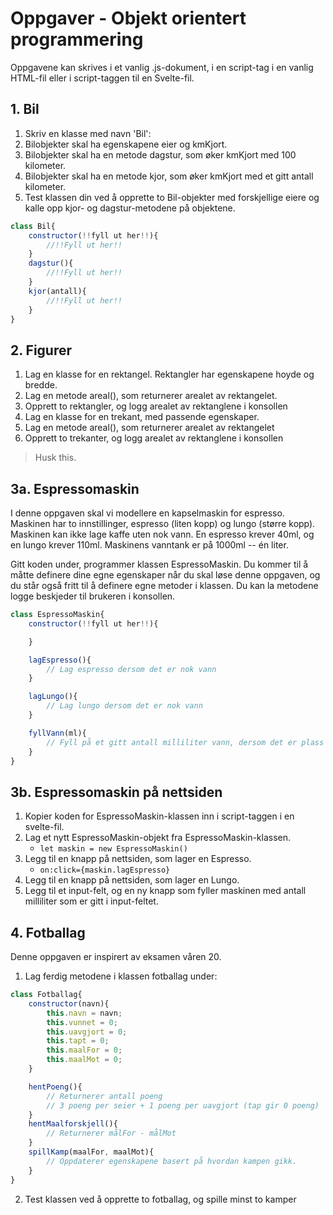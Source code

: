 # Oppgaver - Objekt orientert programmering

Oppgavene kan skrives i et vanlig .js-dokument, i en script-tag i en vanlig HTML-fil eller i script-taggen til en Svelte-fil.

## 1. Bil

1) Skriv en klasse med navn 'Bil':  
2) Bilobjekter skal ha egenskapene eier og kmKjort.  
3) Bilobjekter skal ha en metode dagstur, som øker kmKjort med 100 kilometer.
4) Bilobjekter skal ha en metode kjor, som øker kmKjort med et gitt antall kilometer.  
5) Test klassen din ved å opprette to Bil-objekter med forskjellige eiere og kalle opp kjor- og dagstur-metodene på objektene.

```js
class Bil{
    constructor(!!fyll ut her!!){
        //!!Fyll ut her!!
    }
    dagstur(){
        //!!Fyll ut her!!
    }
    kjor(antall){
        //!!Fyll ut her!!
    }
}
```

## 2. Figurer

1) Lag en klasse for en rektangel. Rektangler har egenskapene hoyde og bredde.
2) Lag en metode areal(), som returnerer arealet av rektangelet.
3) Opprett to rektangler, og logg arealet av rektanglene i konsollen
4) Lag en klasse for en trekant, med passende egenskaper.
5) Lag en metode areal(), som returnerer arealet av rektangelet
6) Opprett to trekanter, og logg arealet av rektanglene i konsollen

> Husk this.

## 3a. Espressomaskin

I denne oppgaven skal vi modellere en kapselmaskin for espresso. Maskinen har to innstillinger, espresso (liten kopp) og lungo (større kopp). Maskinen kan ikke lage kaffe uten nok vann. En espresso krever 40ml, og en lungo krever 110ml. Maskinens vanntank er på 1000ml -- én liter.

Gitt koden under, programmer klassen EspressoMaskin. Du kommer til å måtte definere dine egne egenskaper når du skal løse denne oppgaven, og du står også fritt til å definere egne metoder i klassen. Du kan la metodene logge beskjeder til brukeren i konsollen.

```js
class EspressoMaskin{
    constructor(!!fyll ut her!!){

    }

    lagEspresso(){
        // Lag espresso dersom det er nok vann
    }

    lagLungo(){
        // Lag lungo dersom det er nok vann
    }

    fyllVann(ml){
        // Fyll på et gitt antall milliliter vann, dersom det er plass
    }
}
```

## 3b. Espressomaskin på nettsiden

1. Kopier koden for EspressoMaskin-klassen inn i script-taggen i en svelte-fil.
2. Lag et nytt EspressoMaskin-objekt fra EspressoMaskin-klassen.
   - `let maskin = new EspressoMaskin()`
3. Legg til en knapp på nettsiden, som lager en Espresso.
   - `on:click={maskin.lagEspresso}`
4. Legg til en knapp på nettsiden, som lager en Lungo.
5. Legg til et input-felt, og en ny knapp som fyller maskinen med antall milliliter som er gitt i input-feltet.

## 4. Fotballag

Denne oppgaven er inspirert av eksamen våren 20.

1. Lag ferdig metodene i klassen fotballag under:

```js
class Fotballag{
    constructor(navn){
        this.navn = navn;
        this.vunnet = 0;
        this.uavgjort = 0;
        this.tapt = 0;
        this.maalFor = 0;
        this.maalMot = 0;
    }

    hentPoeng(){
        // Returnerer antall poeng
        // 3 poeng per seier + 1 poeng per uavgjort (tap gir 0 poeng)
    }
    hentMaalforskjell(){
        // Returnerer målFor - målMot
    }
    spillKamp(maalFor, maalMot){
        // Oppdaterer egenskapene basert på hvordan kampen gikk.
    }
}
```

2. Test klassen ved å opprette to fotballag, og spille minst to kamper
